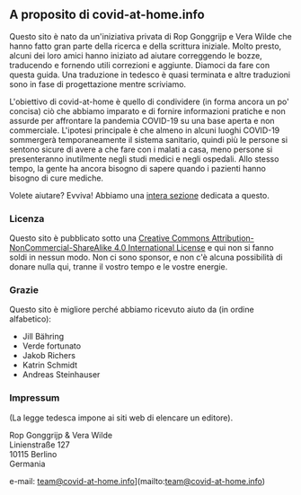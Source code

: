 ## A proposito di covid-at-home.info

Questo sito è nato da un'iniziativa privata di Rop Gonggrijp e Vera Wilde che hanno fatto gran parte della ricerca e della scrittura iniziale. Molto presto, alcuni dei loro amici hanno iniziato ad aiutare correggendo le bozze, traducendo e fornendo utili correzioni e aggiunte. Diamoci da fare con questa guida. Una traduzione in tedesco è quasi terminata e altre traduzioni sono in fase di progettazione mentre scriviamo.

L'obiettivo di covid-at-home è quello di condividere (in forma ancora un po' concisa) ciò che abbiamo imparato e di fornire informazioni pratiche e non assurde per affrontare la pandemia COVID-19 su una base aperta e non commerciale. L'ipotesi principale è che almeno in alcuni luoghi COVID-19 sommergerà temporaneamente il sistema sanitario, quindi più le persone si sentono sicure di avere a che fare con i malati a casa, meno persone si presenteranno inutilmente negli studi medici e negli ospedali. Allo stesso tempo, la gente ha ancora bisogno di sapere quando i pazienti hanno bisogno di cure mediche. 

Volete aiutare? Evviva! Abbiamo una [intera sezione](/aiuto) dedicata a questo.

### Licenza

Questo sito è pubblicato sotto una [Creative Commons Attribution-NonCommercial-ShareAlike 4.0 International License](http://creativecommons.org/licenses/by-nc-sa/4.0/) e qui non si fanno soldi in nessun modo. Non ci sono sponsor, e non c'è alcuna possibilità di donare nulla qui, tranne il vostro tempo e le vostre energie.

### Grazie

Questo sito è migliore perché abbiamo ricevuto aiuto da (in ordine alfabetico):

* Jill Bähring
* Verde fortunato
* Jakob Richers
* Katrin Schmidt
* Andreas Steinhauser

### Impressum

(La legge tedesca impone ai siti web di elencare un editore).

Rop Gonggrijp & Vera Wilde<br>
Linienstraße 127<br>
10115 Berlino<br>
Germania

e-mail: team@covid-at-home.info](mailto:team@covid-at-home.info)